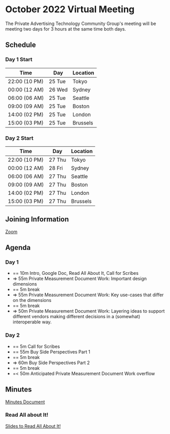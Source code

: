 # October 2022 Virtual Meeting

The Private Advertising Technology Community Group's meeting will be meeting two days for 3 hours at the same time both days.

## Schedule

### Day 1 Start

| Time          | Day    | Location      |
| ------------- | ------ | ------------- |
| 22:00 (10 PM) | 25 Tue | Tokyo         |
| 00:00 (12 AM) | 26 Wed | Sydney        |
| 06:00 (06 AM) | 25 Tue | Seattle       |
| 09:00 (09 AM) | 25 Tue | Boston        |
| 14:00 (02 PM) | 25 Tue | London        |
| 15:00 (03 PM) | 25 Tue | Brussels      |

### Day 2 Start

| Time          | Day    | Location      |
| ------------- | ------ | ------------- |
| 22:00 (10 PM) | 27 Thu | Tokyo         |
| 00:00 (12 AM) | 28 Fri | Sydney        |
| 06:00 (06 AM) | 27 Thu | Seattle       |
| 09:00 (09 AM) | 27 Thu | Boston        |
| 14:00 (02 PM) | 27 Thu | London        |
| 15:00 (03 PM) | 27 Thu | Brussels      |

## Joining Information

[Zoom](https://mit.zoom.us/j/95356244879?pwd=NDBwZmxleTMwcHFpZG1MZW1tUXhVUT09)

## Agenda

### Day 1

- == 10m Intro, Google Doc, Read All About It, Call for Scribes
- => 55m Private Measurement Document Work: Important design dimensions
- == 5m break
- => 55m Private Measurement Document Work: Key use-cases that differ on the dimensions
- == 5m break 
- => 50m Private Measurement Document Work: Layering ideas to support different vendors making different decisions in a (somewhat) interoperable way.

### Day 2 

- == 5m Call for Scribes
- == 55m Buy Side Perspectives Part 1
- == 5m break
- => 60m Buy Side Perspectives Part 2
- == 5m break 
- =< 50m Anticipated Private Measurement Document Work overflow 

## Minutes

[Minutes Document](https://docs.google.com/document/d/1qG3AWxEMZjhCwrGKBQK10r_2GgwJQWDwjKGlXeHE4kw/edit?usp=sharing)

### Read All about It!

[Slides to Read All About It!](https://github.com/patcg/meetings/blob/main/2022/10/25-telecon/W3C%20Read%20All%20About%20It!.pdf)
